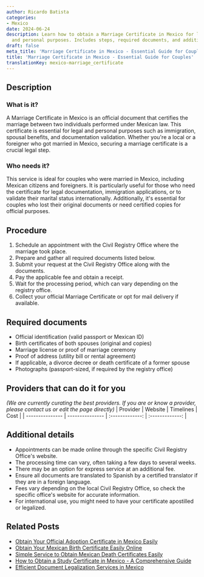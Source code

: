 ```yaml
---
author: Ricardo Batista
categories:
- Mexico
date: 2024-06-24
description: Learn how to obtain a Marriage Certificate in Mexico for legal, immigration,
  and personal purposes. Includes steps, required documents, and additional tips.
draft: false
meta_title: 'Marriage Certificate in Mexico - Essential Guide for Couples'
title: 'Marriage Certificate in Mexico - Essential Guide for Couples'
translationKey: mexico-marriage_certificate
---
```



## Description
### What is it?
A Marriage Certificate in Mexico is an official document that certifies the marriage between two individuals performed under Mexican law. This certificate is essential for legal and personal purposes such as immigration, spousal benefits, and documentation validation. Whether you're a local or a foreigner who got married in Mexico, securing a marriage certificate is a crucial legal step.

### Who needs it?
This service is ideal for couples who were married in Mexico, including Mexican citizens and foreigners. It is particularly useful for those who need the certificate for legal documentation, immigration applications, or to validate their marital status internationally. Additionally, it's essential for couples who lost their original documents or need certified copies for official purposes.

## Procedure

1. Schedule an appointment with the Civil Registry Office where the marriage took place.
2. Prepare and gather all required documents listed below.
3. Submit your request at the Civil Registry Office along with the documents.
4. Pay the applicable fee and obtain a receipt.
5. Wait for the processing period, which can vary depending on the registry office.
6. Collect your official Marriage Certificate or opt for mail delivery if available.


## Required documents

- Official identification (valid passport or Mexican ID)
- Birth certificates of both spouses (original and copies)
- Marriage license or proof of marriage ceremony
- Proof of address (utility bill or rental agreement)
- If applicable, a divorce decree or death certificate of a former spouse
- Photographs (passport-sized, if required by the registry office)


## Providers that can do it for you
_(We are currently curating the best providers. If you are or know a provider, please contact us or edit the page directly)_
| Provider        |     Website     |     Timelines    |       Cost      |
| --------------- | --------------- |  :-------------: | :-------------: |

## Additional details

- Appointments can be made online through the specific Civil Registry Office's website.
- The processing time can vary, often taking a few days to several weeks.
- There may be an option for express service at an additional fee.
- Ensure all documents are translated to Spanish by a certified translator if they are in a foreign language.
- Fees vary depending on the local Civil Registry Office, so check the specific office's website for accurate information.
- For international use, you might need to have your certificate apostilled or legalized.

## Related Posts

- [Obtain Your Official Adoption Certificate in Mexico Easily](https://tramitit.com/english/guides/mexico/adoption_certificate_request/)
- [Obtain Your Mexican Birth Certificate Easily Online](https://tramitit.com/english/guides/mexico/birth_certificate/)
- [Simple Service to Obtain Mexican Death Certificates Easily](https://tramitit.com/english/guides/mexico/death_certificate/)
- [How to Obtain a Study Certificate in Mexico - A Comprehensive Guide](https://tramitit.com/english/guides/mexico/study_certificate/)
- [Efficient Document Legalization Services in Mexico](https://tramitit.com/english/guides/mexico/document_legalization/)
